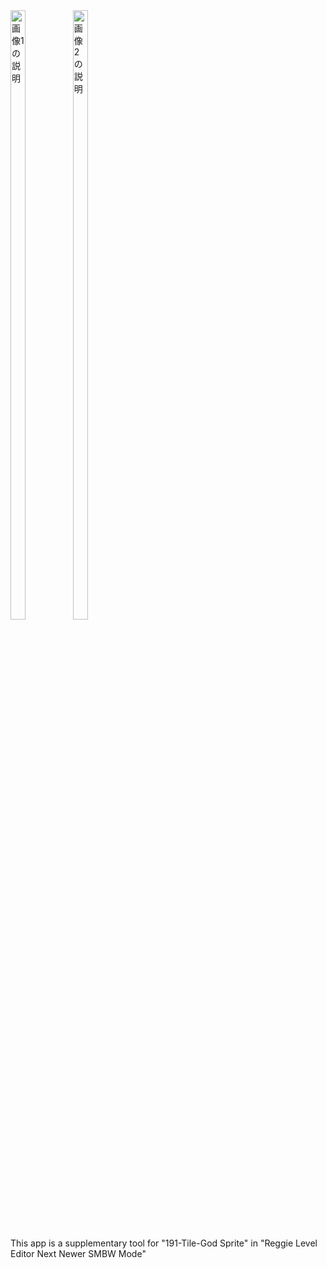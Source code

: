 <div style="display: inline-block;">
  <img src="https://github.com/user-attachments/assets/6cca0028-689c-47b7-aa66-39083a9c69a8" width="50%" alt="画像1の説明">
</div>
<div style="display: inline-block;">
  <img src="https://github.com/user-attachments/assets/00382a6a-7ce9-47b9-bccb-18e1ca64d311" width="50%" alt="画像2の説明">
</div>


This app is a supplementary tool for "191-Tile-God Sprite" in "Reggie Level Editor Next Newer SMBW Mode"



